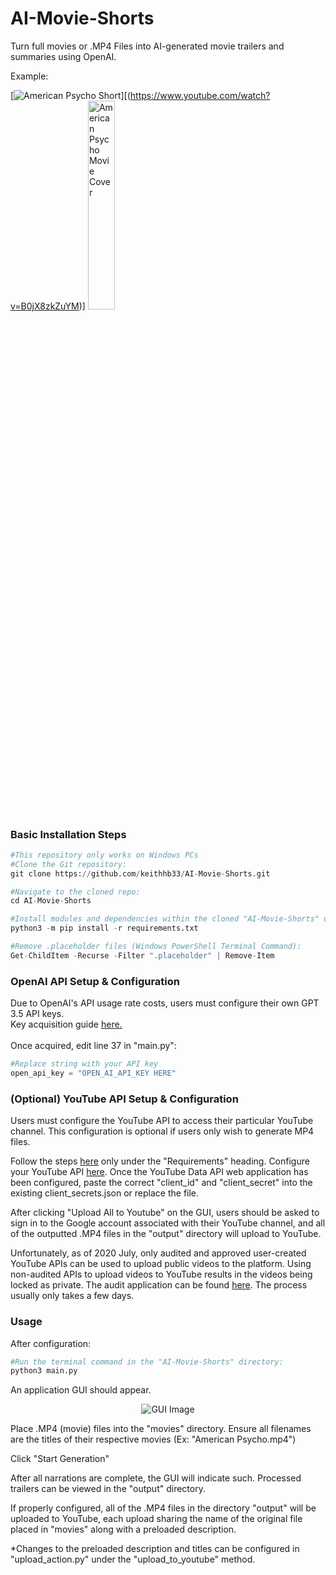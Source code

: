 # AI-Movie-Shorts
Turn full movies or .MP4 Files into AI-generated movie trailers and summaries using OpenAI.

Example:

[![American Psycho Short](http://img.youtube.com/vi/_alNjfuDs-I/0.jpg)][(https://www.youtube.com/watch?v=B0jX8zkZuYM)]
<img src="https://cdn.shopify.com/s/files/1/0057/3728/3618/products/f85ee5ef68c6266f73cf11f6c599cffd_9c1132bb-9c5f-41c8-bd6f-f35db9a6a1a6_480x.progressive.jpg?v=1573653978" alt="American Psycho Movie Cover" width="29.25%"/>



<h3>Basic Installation Steps</h3>

```python
#This repository only works on Windows PCs
#Clone the Git repository:
git clone https://github.com/keithhb33/AI-Movie-Shorts.git

#Navigate to the cloned repo:
cd AI-Movie-Shorts

#Install modules and dependencies within the cloned "AI-Movie-Shorts" directory:
python3 -m pip install -r requirements.txt

#Remove .placeholder files (Windows PowerShell Terminal Command):
Get-ChildItem -Recurse -Filter ".placeholder" | Remove-Item


```

<h3>OpenAI API Setup & Configuration</h3>
Due to OpenAI's API usage rate costs, users must configure their own GPT 3.5 API keys.
<br />
Key acquisition guide <a href="https://www.howtogeek.com/885918/how-to-get-an-openai-api-key/#:~:text=Go%20to%20OpenAI's%20Platform%20website,generate%20a%20new%20API%20key">here.</a>
<br />
<br />
Once acquired, edit line 37 in "main.py":
<br />

```python
#Replace string with your API key
open_api_key = "OPEN_AI_API_KEY HERE"
```

<h3>(Optional) YouTube API Setup & Configuration</h3>

Users must configure the YouTube API to access their particular YouTube channel. This configuration is optional if users only wish to generate MP4 files.

Follow the steps <a href="https://developers.google.com/youtube/v3/guides/uploading_a_video">here</a> only under the "Requirements" heading. Configure your YouTube API <a href="https://console.cloud.google.com/apis/dashboard">here</a>. Once the YouTube Data API web application has been configured, paste the correct "client_id" and "client_secret" into the 
existing client_secrets.json or replace the file.

After clicking "Upload All to Youtube" on the GUI, users should be asked to sign in to the Google account associated with their YouTube channel, and all of the outputted .MP4 files in the "output" directory will upload to YouTube.

Unfortunately, as of 2020 July, only audited and approved user-created YouTube APIs can be used to upload public videos to the platform. Using non-audited APIs to upload videos to YouTube results in the videos being locked as private. The audit application can be found <a href="https://support.google.com/youtube/contact/yt_api_form?hl=en">here</a>. The process usually only takes a few days.



<h3>Usage</h3>
After configuration:

```python
#Run the terminal command in the "AI-Movie-Shorts" directory:
python3 main.py
```

An application GUI should appear.

<p align="center">
  <img src="https://github.com/keithhb33/AI-Movie-Shorts/assets/51885619/0c136488-f3d7-4b94-a49e-32af9a861ef8" alt="GUI Image"/>
</p>

Place .MP4 (movie) files into the "movies" directory.
Ensure all filenames are the titles of their respective movies (Ex: "American Psycho.mp4")

Click "Start Generation"

After all narrations are complete, the GUI will indicate such. Processed trailers can be viewed in the "output" directory.

If properly configured, all of the .MP4 files in the directory "output" will be uploaded to YouTube, each upload sharing the name of the original file placed in "movies" along with a preloaded description.

*Changes to the preloaded description and titles can be configured in "upload_action.py" under the "upload_to_youtube" method.


